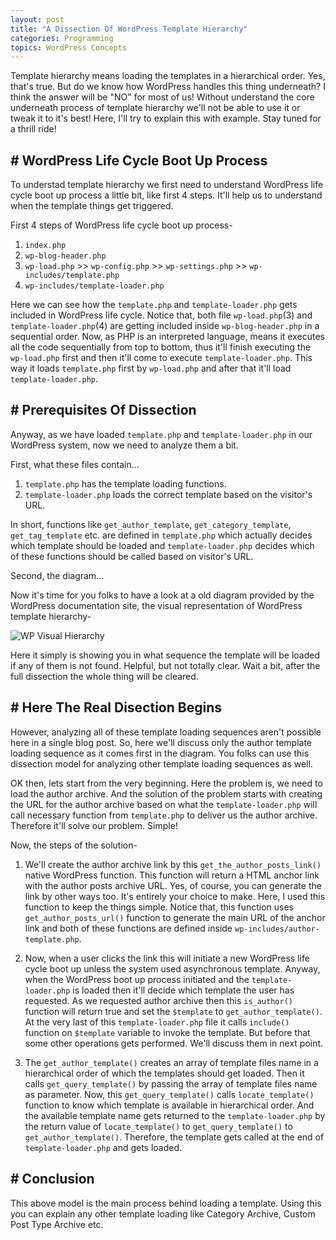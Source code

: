 ```yaml
---
layout: post
title: "A Dissection Of WordPress Template Hierarchy"
categories: Programming
topics: WordPress Concepts
---
```


Template hierarchy means loading the templates in a hierarchical order. Yes, that's true. But do we know how WordPress handles this thing underneath? I think the answer will be "NO" for most of us! Without understand the core underneath process of template hierarchy we'll not be able to use it or tweak it to it's best! Here, I'll try to explain this with example. Stay tuned for a thrill ride!

## \# WordPress Life Cycle Boot Up Process

To understad template hierarchy we first need to understand WordPress life cycle boot up process a little bit, like first 4 steps. It'll help us to understand when the template things get triggered. 

First 4 steps of WordPress life cycle boot up process-

1. `index.php`
2. `wp-blog-header.php`
3. `wp-load.php` >> `wp-config.php` >> `wp-settings.php` >> `wp-includes/template.php` 
4. `wp-includes/template-loader.php`

Here we can see how the `template.php` and `template-loader.php` gets included in WordPress life cycle. Notice that, both file `wp-load.php`(3) and `template-loader.php`(4) are getting included inside `wp-blog-header.php` in a sequential order. Now, as PHP is an interpreted language, means it executes all the code sequentially from top to bottom, thus it'll finish executing the `wp-load.php` first and then it'll come to execute `template-loader.php`. This way it loads `template.php` first by `wp-load.php` and after that it'll load `template-loader.php`.

## \# Prerequisites Of Dissection

Anyway, as we have loaded `template.php` and `template-loader.php` in our WordPress system, now we need to analyze them a bit. 

First, what these files contain...

1. `template.php` has the template loading functions.
2. `template-loader.php` loads the correct template based on the visitor's URL.

In short, functions like `get_author_template`, `get_category_template`, `get_tag_template` etc. are defined in `template.php` which actually decides which template should be loaded and `template-loader.php` decides which of these functions should be called based on visitor's URL.

Second, the diagram...

Now it's time for you folks to have a look at a old diagram provided by the WordPress documentation site, the visual representation of WordPress template hierarchy-

![WP Visual Hierarchy](https://developer.wordpress.org/files/2014/10/Screenshot-2019-01-23-00.20.04.png)

Here it simply is showing you in what sequence the template will be loaded if any of them is not found. Helpful, but not totally clear. Wait a bit, after the full dissection the whole thing will be cleared.

## \# Here The Real Disection Begins

However, analyzing all of these template loading sequences aren't possible here in a single blog post. So, here we'll discuss only the author template loading sequence as it comes first in the diagram. You folks can use this dissection model for analyzing other template loading sequences as well.

OK then, lets start from the very beginning. Here the problem is, we need to load the author archive. And the solution of the problem starts with creating the URL for the author archive based on what the `template-loader.php` will call necessary function from `template.php` to deliver us the author archive. Therefore it'll solve our problem. Simple!

Now, the steps of the solution-

1. We'll create the author archive link by this `get_the_author_posts_link()` native WordPress function. This function will return a HTML anchor link with the author posts archive URL. Yes, of course, you can generate the link by other ways too. It's entirely your choice to make. Here, I used this function to keep the things simple. Notice that, this function uses `get_author_posts_url()` function to generate the main URL of the anchor link and both of these functions are defined inside `wp-includes/author-template.php`. 

2. Now, when a user clicks the link this will initiate a new WordPress life cycle boot up unless the system used asynchronous template. Anyway, when the WordPress boot up process initiated and the `template-loader.php` is loaded then it'll decide which template the user has requested. As we requested author archive then this `is_author()` function will return true and set the `$template` to `get_author_template()`. At the very last of this `template-loader.php` file it calls `include()` function on `$template` variable to invoke the template. But before that some other operations gets performed. We'll discuss them in next point.

3. The `get_author_template()` creates an array of template files name in a hierarchical order of which the templates should get loaded. Then it calls `get_query_template()` by passing the array of template files name as parameter. Now, this `get_query_template()` calls `locate_template()` function to know which template is available in hierarchical order. And the available template name gets returned to the `template-loader.php` by the return value of `locate_template()` to `get_query_template()` to `get_author_template()`. Therefore, the template gets called at the end of `template-loader.php` and gets loaded.


## \# Conclusion

This above model is the main process behind loading a template. Using this you can explain any other template loading like Category Archive, Custom Post Type Archive etc.
